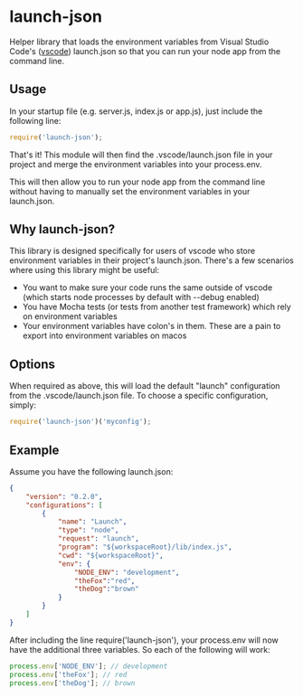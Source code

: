 # launch-json
Helper library that loads the environment variables from Visual Studio Code's ([vscode](https://code.visualstudio.com)) launch.json so that you can run your node app from the command line.

## Usage
In your startup file (e.g. server.js, index.js or app.js), just include the following line:

```javascript
require('launch-json');
```
That's it! This module will then find the .vscode/launch.json file in your project and merge the environment variables into your process.env.

This will then allow you to run your node app from the command line without having to manually set the environment variables in your launch.json. 


## Why launch-json? 
This library is designed specifically for users of vscode who store environment variables in their project's launch.json. There's a few scenarios where using this library might be useful: 
* You want to make sure your code runs the same outside of vscode (which starts node processes by default with --debug enabled)
* You have Mocha tests (or tests from another test framework) which rely on environment variables
* Your environment variables have colon's in them. These are a pain to export into environment variables on macos

## Options
When required as above, this will load the default "launch" configuration from the .vscode/launch.json file. To choose a specific configuration, simply:

```javascript
require('launch-json')('myconfig');
```

## Example
Assume you have the following launch.json:
```json
{
    "version": "0.2.0",
    "configurations": [
        {
            "name": "Launch",
            "type": "node",
            "request": "launch",
            "program": "${workspaceRoot}/lib/index.js",
            "cwd": "${workspaceRoot}",
            "env": {
                "NODE_ENV": "development",
                "theFox":"red",
                "theDog":"brown"
            }
        }
    ]
}
```

After including the line require('launch-json'), your process.env will now have the additional three variables. So each of the following will work:
```javascript
process.env['NODE_ENV']; // development
process.env['theFox']; // red
process.env['theDog']; // brown
```

